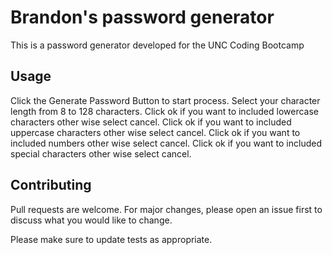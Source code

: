 # Brandon's password generator

This is a password generator developed for the UNC Coding Bootcamp


## Usage

Click the Generate Password Button to start process.
Select your character length from 8 to 128 characters.
Click ok if you want to included lowercase characters other wise select cancel.
Click ok if you want to included uppercase characters other wise select cancel.
Click ok if you want to included numbers other wise select cancel.
Click ok if you want to included special characters other wise select cancel.

## Contributing

Pull requests are welcome. For major changes, please open an issue first
to discuss what you would like to change.

Please make sure to update tests as appropriate.